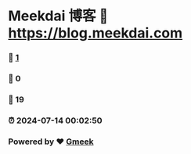 # Meekdai 博客 :link: https://blog.meekdai.com 
### :page_facing_up: [1](https://blog.meekdai.com/tag.html) 
### :speech_balloon: 0 
### :hibiscus: 19 
### :alarm_clock: 2024-07-14 00:02:50 
### Powered by :heart: [Gmeek](https://github.com/Meekdai/Gmeek)

